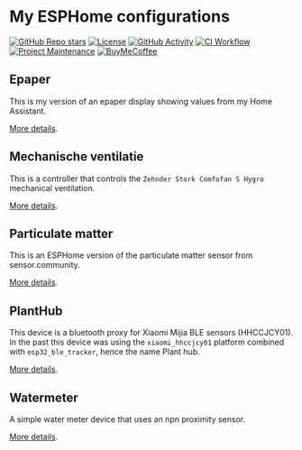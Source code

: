 # My ESPHome configurations

[![GitHub Repo stars][stars-shield]][stars]
[![License][license-shield]](LICENSE)
[![GitHub Activity][commits-shield]][commits]
[![CI Workflow][ci-workflow-shield]][ci-workflow]
[![Project Maintenance][maintenance-shield]][maintainer]
[![BuyMeCoffee][buymecoffeebadge]][buymecoffee]

## Epaper

This is my version of an epaper display showing values from my Home Assistant.

[More details](docs/EPAPER.md).

## Mechanische ventilatie

This is a controller that controls the `Zehnder Stork Comfofan S Hygro` mechanical ventilation.

[More details](docs/MECHANISCHE_VENTILATIE.md).

## Particulate matter

This is an ESPHome version of the particulate matter sensor from sensor.community.

[More details](docs/PARTICULATE_MATTER.md).

## PlantHub

This device is a bluetooth proxy for Xiaomi Mijia BLE sensors (HHCCJCY01). In the past this device was using the `xiaomi_hhccjcy01` platform combined with `esp32_ble_tracker`, hence the name Plant hub.

[More details](docs/PLANTHUB.md).

## Watermeter

A simple water meter device that uses an npn proximity sensor.

[More details](docs/WATERMETER.md).

[buymecoffee]: https://www.buymeacoffee.com/golles
[buymecoffeebadge]: https://img.shields.io/badge/buy%20me%20a%20coffee-donate-yellow.svg?style=for-the-badge
[commits-shield]: https://img.shields.io/github/commit-activity/y/golles/ESPHome-Config.svg?style=for-the-badge
[commits]: https://github.com/golles/ESPHome-Config/commits/main
[license-shield]: https://img.shields.io/github/license/golles/ESPHome-Config.svg?style=for-the-badge
[maintainer]: https://github.com/golles
[maintenance-shield]: https://img.shields.io/badge/maintainer-golles-blue.svg?style=for-the-badge
[stars-shield]: https://img.shields.io/github/stars/golles/ESPHome-Config?style=for-the-badge
[stars]: https://github.com/golles/ESPHome-Config/stargazers
[ci-workflow-shield]: https://img.shields.io/github/actions/workflow/status/golles/ESPHome-Config/ci.yaml?style=for-the-badge
[ci-workflow]: https://github.com/golles/ESPHome-Config/actions/workflows/ci.yaml
